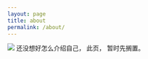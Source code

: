 ```yaml
---
layout: page
title: about
permalink: /about/
---
```

![](https://gitee.com/moselikk/picsBed/raw/master/image/202112142138579.PNG)
还没想好怎么介绍自己，
此页，
暂时先搁置。